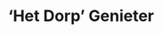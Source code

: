 ---
title: '‘Het Dorp’ Genieter'
description: '‘Het Dorp’ Genieter is een conservatieve ingestelde man, opgegroeid in het Haagse zonder religieuze opvoeding. Hij maakt zich zorgen om het verval van alles wat voor hem vertrouwd was. Hij zal alles geven om zijn nageslacht echte gezelligheid te laten kennen.'
keyword: Vader
pseudonym: true
image: avatar.webp
---